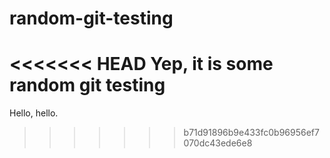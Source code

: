 # random-git-testing
<<<<<<< HEAD
Yep, it is some random git testing
=======
Hello, hello.
>>>>>>> b71d91896b9e433fc0b96956ef7070dc43ede6e8
